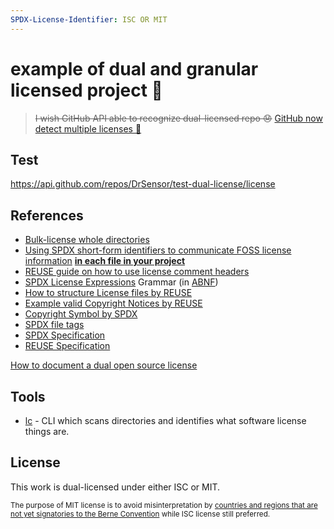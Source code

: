 ```yaml
---
SPDX-License-Identifier: ISC OR MIT
---
```


# example of dual and granular licensed project 🤷

> ~~I wish GitHub API able to recognize dual-licensed repo 😞~~ [GitHub now detect multiple licenses 🎉](https://github.blog/changelog/2022-05-26-easily-discover-and-navigate-to-multiple-licenses-in-repositories/)

## Test
https://api.github.com/repos/DrSensor/test-dual-license/license

## References
- [Bulk-license whole directories](https://reuse.software/faq/#bulk-license)
- [Using SPDX short-form identifiers to communicate FOSS license information](https://spdx.dev/ids/) [**in each file in your project**](https://spdx.dev/ids/#how)
- [REUSE guide on how to use license comment headers](https://reuse.software/spec/#comment-headers)
- [SPDX License Expressions](https://spdx.github.io/spdx-spec/appendix-IV-SPDX-license-expressions/) Grammar (in [ABNF](https://en.wikipedia.org/wiki/Augmented_Backus%E2%80%93Naur_form))
- [How to structure License files by REUSE](https://reuse.software/spec/#license-files)
- [Example valid Copyright Notices by REUSE](https://reuse.software/spec/#format-of-copyright-notices)
- [Copyright Symbol by SPDX](https://spdx.github.io/spdx-spec/appendix-II-license-matching-guidelines-and-templates/#9-copyright-symbol)
- [SPDX file tags](https://spdx.github.io/spdx-spec/appendix-IX-file-tags/#format)
- [SPDX Specification](https://spdx.github.io/spdx-spec/)
- [REUSE Specification](https://reuse.software/spec/)

[How to document a dual open source license](https://softwareengineering.stackexchange.com/questions/181040/how-to-document-a-dual-open-source-license)

## Tools
- [lc](https://github.com/boyter/lc) - CLI which scans directories and identifies what software license things are.

## License
This work is dual-licensed under either ISC or MIT.

<sub>The purpose of MIT license is to avoid misinterpretation by [countries and regions that are not yet signatories to the Berne Convention](https://en.m.wikipedia.org/wiki/Berne_Convention#List_of_countries_and_regions_that_are_not_signatories_to_the_Berne_Convention) while ISC license still preferred.
</sub>
